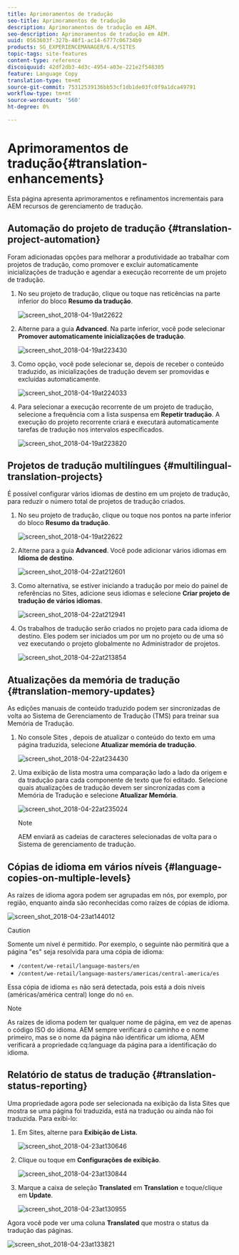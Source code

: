 ```yaml
---
title: Aprimoramentos de tradução
seo-title: Aprimoramentos de tradução
description: Aprimoramentos de tradução em AEM.
seo-description: Aprimoramentos de tradução em AEM.
uuid: 0563603f-327b-48f1-ac14-6777c06734b9
products: SG_EXPERIENCEMANAGER/6.4/SITES
topic-tags: site-features
content-type: reference
discoiquuid: 42df2db3-4d3c-4954-a03e-221e2f548305
feature: Language Copy
translation-type: tm+mt
source-git-commit: 75312539136bb53cf1db1de03fc0f9a1dca49791
workflow-type: tm+mt
source-wordcount: '560'
ht-degree: 0%

---
```



# Aprimoramentos de tradução{#translation-enhancements}

Esta página apresenta aprimoramentos e refinamentos incrementais para AEM recursos de gerenciamento de tradução.

## Automação do projeto de tradução {#translation-project-automation}

Foram adicionadas opções para melhorar a produtividade ao trabalhar com projetos de tradução, como promover e excluir automaticamente inicializações de tradução e agendar a execução recorrente de um projeto de tradução.

1. No seu projeto de tradução, clique ou toque nas reticências na parte inferior do bloco **Resumo da tradução**.

   ![screen_shot_2018-04-19at22622](assets/screen_shot_2018-04-19at222622.jpg)

1. Alterne para a guia **Advanced**. Na parte inferior, você pode selecionar **Promover automaticamente inicializações de tradução**.

   ![screen_shot_2018-04-19at223430](assets/screen_shot_2018-04-19at223430.jpg)

1. Como opção, você pode selecionar se, depois de receber o conteúdo traduzido, as inicializações de tradução devem ser promovidas e excluídas automaticamente.

   ![screen_shot_2018-04-19at224033](assets/screen_shot_2018-04-19at224033.jpg)

1. Para selecionar a execução recorrente de um projeto de tradução, selecione a frequência com a lista suspensa em **Repetir tradução**. A execução do projeto recorrente criará e executará automaticamente tarefas de tradução nos intervalos especificados.

   ![screen_shot_2018-04-19at223820](assets/screen_shot_2018-04-19at223820.jpg)

## Projetos de tradução multilíngues {#multilingual-translation-projects}

É possível configurar vários idiomas de destino em um projeto de tradução, para reduzir o número total de projetos de tradução criados.

1. No seu projeto de tradução, clique ou toque nos pontos na parte inferior do bloco **Resumo da tradução**.

   ![screen_shot_2018-04-19at22622](assets/screen_shot_2018-04-19at222622.jpg)

1. Alterne para a guia **Advanced**. Você pode adicionar vários idiomas em **Idioma de destino**.

   ![screen_shot_2018-04-22at212601](assets/screen_shot_2018-04-22at212601.jpg)

1. Como alternativa, se estiver iniciando a tradução por meio do painel de referências no Sites, adicione seus idiomas e selecione **Criar projeto de tradução de vários idiomas**.

   ![screen_shot_2018-04-22at212941](assets/screen_shot_2018-04-22at212941.jpg)

1. Os trabalhos de tradução serão criados no projeto para cada idioma de destino. Eles podem ser iniciados um por um no projeto ou de uma só vez executando o projeto globalmente no Administrador de projetos.

   ![screen_shot_2018-04-22at213854](assets/screen_shot_2018-04-22at213854.jpg)

## Atualizações da memória de tradução {#translation-memory-updates}

As edições manuais de conteúdo traduzido podem ser sincronizadas de volta ao Sistema de Gerenciamento de Tradução (TMS) para treinar sua Memória de Tradução.

1. No console Sites , depois de atualizar o conteúdo do texto em uma página traduzida, selecione **Atualizar memória de tradução**.

   ![screen_shot_2018-04-22at234430](assets/screen_shot_2018-04-22at234430.jpg)

1. Uma exibição de lista mostra uma comparação lado a lado da origem e da tradução para cada componente de texto que foi editado. Selecione quais atualizações de tradução devem ser sincronizadas com a Memória de Tradução e selecione **Atualizar Memória**.

   ![screen_shot_2018-04-22at235024](assets/screen_shot_2018-04-22at235024.jpg)

   >[!NOTE]
   >
   >AEM enviará as cadeias de caracteres selecionadas de volta para o Sistema de gerenciamento de tradução.

## Cópias de idioma em vários níveis {#language-copies-on-multiple-levels}

As raízes de idioma agora podem ser agrupadas em nós, por exemplo, por região, enquanto ainda são reconhecidas como raízes de cópias de idioma.

![screen_shot_2018-04-23at144012](assets/screen_shot_2018-04-23at144012.jpg)

>[!CAUTION]
>
>Somente um nível é permitido. Por exemplo, o seguinte não permitirá que a página &quot;es&quot; seja resolvida para uma cópia de idioma:
>
>* `/content/we-retail/language-masters/en`
>* `/content/we-retail/language-masters/americas/central-america/es`

>
>
Essa cópia de idioma `es` não será detectada, pois está a dois níveis (américas/américa central) longe do nó `en`.

>[!NOTE]
>
>As raízes de idioma podem ter qualquer nome de página, em vez de apenas o código ISO do idioma. AEM sempre verificará o caminho e o nome primeiro, mas se o nome da página não identificar um idioma, AEM verificará a propriedade cq:language da página para a identificação do idioma.

## Relatório de status de tradução {#translation-status-reporting}

Uma propriedade agora pode ser selecionada na exibição da lista Sites que mostra se uma página foi traduzida, está na tradução ou ainda não foi traduzida. Para exibi-lo:

1. Em Sites, alterne para **Exibição de Lista.**

   ![screen_shot_2018-04-23at130646](assets/screen_shot_2018-04-23at130646.jpg)

1. Clique ou toque em **Configurações de exibição**.

   ![screen_shot_2018-04-23at130844](assets/screen_shot_2018-04-23at130844.jpg)

1. Marque a caixa de seleção **Translated** em **Translation** e toque/clique em **Update**.

   ![screen_shot_2018-04-23at130955](assets/screen_shot_2018-04-23at130955.jpg)

Agora você pode ver uma coluna **Translated** que mostra o status da tradução das páginas.

![screen_shot_2018-04-23at133821](assets/screen_shot_2018-04-23at133821.jpg)

